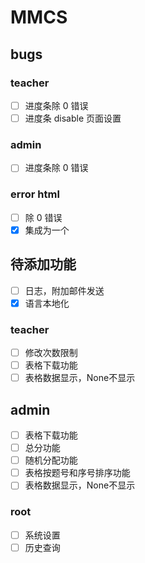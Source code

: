 # MMCS

## bugs

### teacher

-   [ ] 进度条除 0 错误
-   [ ] 进度条 disable 页面设置

### admin

-   [ ] 进度条除 0 错误

### error html

-   [ ] 除 0 错误
-   [x] 集成为一个

## 待添加功能

-   [ ] 日志，附加邮件发送
-   [x] 语言本地化

### teacher

-   [ ] 修改次数限制
-   [ ] 表格下载功能
-   [ ] 表格数据显示，None不显示

## admin

-   [ ] 表格下载功能
-   [ ] 总分功能
-   [ ] 随机分配功能
-   [ ] 表格按题号和序号排序功能
-   [ ] 表格数据显示，None不显示

### root

-   [ ] 系统设置
-   [ ] 历史查询
